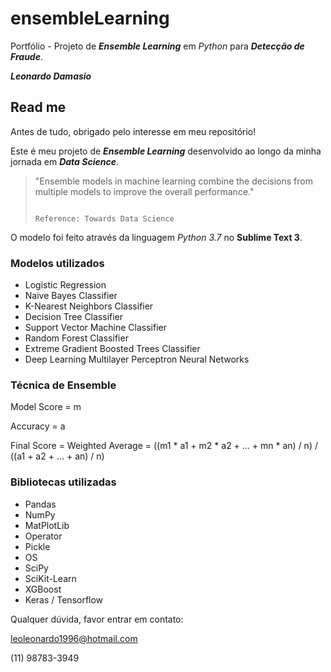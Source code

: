 # ensembleLearning
Portfólio - Projeto de **_Ensemble Learning_** em *Python* para **_Detecção de Fraude_**.

**_Leonardo Damasio_**
                                                                                  
## Read me

Antes de tudo, obrigado pelo interesse em meu repositório!

Este é meu projeto de **_Ensemble Learning_** desenvolvido ao longo da minha jornada em **_Data Science_**. 

>"Ensemble models in machine learning combine the decisions from multiple models to improve the overall performance." 
>
>                                                                                    Reference: Towards Data Science

O modelo foi feito através da linguagem *Python 3.7* no **Sublime Text 3**.

### Modelos utilizados

- Logistic Regression
- Naive Bayes Classifier
- K-Nearest Neighbors Classifier
- Decision Tree Classifier
- Support Vector Machine Classifier
- Random Forest Classifier
- Extreme Gradient Boosted Trees Classifier
- Deep Learning Multilayer Perceptron Neural Networks

### Técnica de Ensemble

Model Score = m

Accuracy = a

Final Score = Weighted Average = ((m1 * a1 + m2 * a2 + ... + mn * an) / n) / ((a1 + a2 + ... + an) / n)

### Bibliotecas utilizadas

- Pandas
- NumPy
- MatPlotLib
- Operator
- Pickle
- OS
- SciPy
- SciKit-Learn
- XGBoost
- Keras / Tensorflow

Qualquer dúvida, favor entrar em contato:

leoleonardo1996@hotmail.com

(11) 98783-3949

![]()

